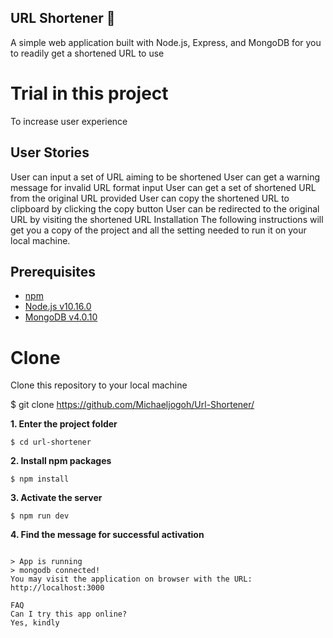 ## URL Shortener 🔗
A simple web application built with Node.js, Express, and MongoDB for you to readily get a shortened URL to use

# Trial in this project 
To increase user experience



## User Stories
User can input a set of URL aiming to be shortened
User can get a warning message for invalid URL format input
User can get a set of shortened URL from the original URL provided
User can copy the shortened URL to clipboard by clicking the copy button
User can be redirected to the original URL by visiting the shortened URL
Installation
The following instructions will get you a copy of the project and all the setting needed to run it on your local machine.

## Prerequisites

- [npm](https://www.npmjs.com/get-npm)
- [Node.js v10.16.0](https://nodejs.org/en/download/)
- [MongoDB v4.0.10](https://www.mongodb.com/download-center/community)

# Clone
Clone this repository to your local machine

$ git clone https://github.com/Michaeljogoh/Url-Shortener/

**1. Enter the project folder**

```
$ cd url-shortener
```

**2. Install npm packages**

```
$ npm install
```

**3. Activate the server**

```
$ npm run dev
```

**4. Find the message for successful activation**

```

> App is running
> mongodb connected!
You may visit the application on browser with the URL: http://localhost:3000

FAQ
Can I try this app online?
Yes, kindly 
